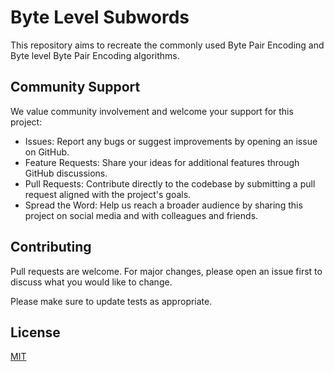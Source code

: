 # Byte Level Subwords
This repository aims to recreate the commonly used Byte Pair Encoding and Byte level Byte Pair Encoding algorithms.


## Community Support
We value community involvement and welcome your support for this project:

- Issues: Report any bugs or suggest improvements by opening an issue on GitHub.
- Feature Requests: Share your ideas for additional features through GitHub discussions.
- Pull Requests: Contribute directly to the codebase by submitting a pull request aligned with the project's goals.
- Spread the Word: Help us reach a broader audience by sharing this project on social media and with colleagues and friends.


## Contributing
Pull requests are welcome. For major changes, please open an issue first
to discuss what you would like to change.

Please make sure to update tests as appropriate.


## License
[MIT](https://choosealicense.com/licenses/mit/)
